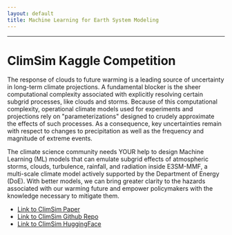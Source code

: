 ```yaml
---
layout: default
title: Machine Learning for Earth System Modeling
---
```

---

# ClimSim Kaggle Competition

The response of clouds to future warming is a leading source of uncertainty in long-term climate projections. 
A fundamental blocker is the sheer computational complexity associated with explicitly resolving certain subgrid processes,
like clouds and storms. Because of this computational complexity, operational climate models used for experiments and projections
rely on "parameterizations" designed to crudely approximate the effects of such processes. As a consequence, key uncertainties remain
with respect to changes to precipitation as well as the frequency and magnitude of extreme events.

The climate science community needs YOUR help to design Machine Learning (ML) models that can emulate subgrid effects of 
atmospheric storms, clouds, turbulence, rainfall, and radiation inside E3SM-MMF, a multi-scale climate model actively 
supported by the Department of Energy (DoE). With better models, we can bring greater clarity to the hazards associated 
with our warming future and empower policymakers with the knowledge necessary to mitigate them.

- [Link to ClimSim Paper](https://arxiv.org/abs/2306.08754)
- [Link to ClimSim Github Repo](https://github.com/leap-stc/ClimSim)
- [Link to ClimSim HuggingFace](https://huggingface.co/LEAP)
